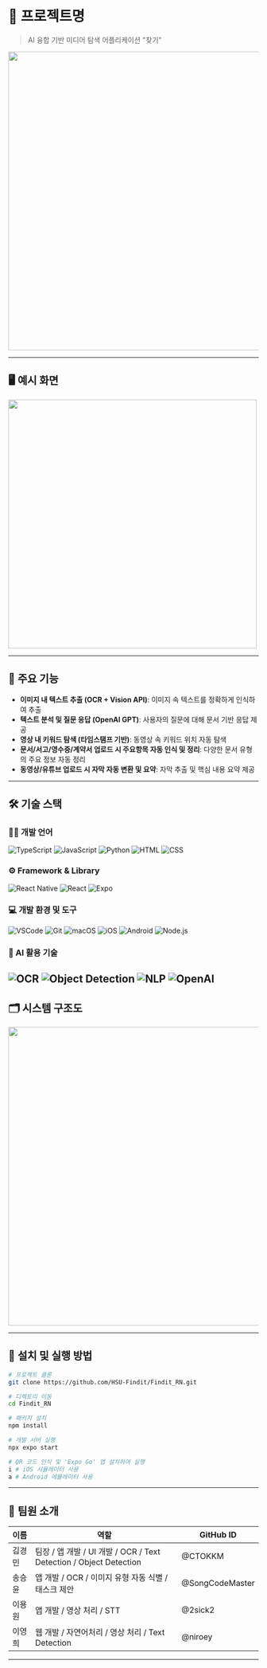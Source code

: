 # 📌 프로젝트명

> AI 융합 기반 미디어 탐색 어플리케이션 "찾기"
<img src="https://github.com/user-attachments/assets/d981a43d-4810-48fd-bb65-158f642e7e71" width="600"/>

---

## 🖥️ 예시 화면

<img src="https://github.com/user-attachments/assets/af5ff0b6-391c-4999-8e8c-a5f0d1d56db2" width="500"/>

---

## 🧩 주요 기능

- **이미지 내 텍스트 추출 (OCR + Vision API)**: 이미지 속 텍스트를 정확하게 인식하여 추출
- **텍스트 분석 및 질문 응답 (OpenAI GPT)**: 사용자의 질문에 대해 문서 기반 응답 제공
- **영상 내 키워드 탐색 (타임스탬프 기반)**: 동영상 속 키워드 위치 자동 탐색
- **문서/서고/영수증/계약서 업로드 시 주요항목 자동 인식 및 정리**: 다양한 문서 유형의 주요 정보 자동 정리
- **동영상/유튜브 업로드 시 자막 자동 변환 및 요약**: 자막 추출 및 핵심 내용 요약 제공

---
## 🛠️ 기술 스택

### 🧑‍💻 개발 언어
![TypeScript](https://img.shields.io/badge/TypeScript-3178C6?style=for-the-badge&logo=typescript&logoColor=white)
![JavaScript](https://img.shields.io/badge/JavaScript-F7DF1E?style=for-the-badge&logo=javascript&logoColor=black)
![Python](https://img.shields.io/badge/Python-3776AB?style=for-the-badge&logo=python&logoColor=white)
![HTML](https://img.shields.io/badge/HTML5-E34F26?style=for-the-badge&logo=html5&logoColor=white)
![CSS](https://img.shields.io/badge/CSS3-1572B6?style=for-the-badge&logo=css3&logoColor=white)

### ⚙️ Framework & Library
![React Native](https://img.shields.io/badge/React_Native-20232A?style=for-the-badge&logo=react&logoColor=61DAFB)
![React](https://img.shields.io/badge/React-61DAFB?style=for-the-badge&logo=react&logoColor=black)
![Expo](https://img.shields.io/badge/Expo-000020?style=for-the-badge&logo=expo&logoColor=white)

### 💻 개발 환경 및 도구
![VSCode](https://img.shields.io/badge/VS_Code-007ACC?style=for-the-badge&logo=visual-studio-code&logoColor=white)
![Git](https://img.shields.io/badge/Git-F05032?style=for-the-badge&logo=git&logoColor=white)
![macOS](https://img.shields.io/badge/macOS-000000?style=for-the-badge&logo=apple&logoColor=white)
![iOS](https://img.shields.io/badge/iOS-000000?style=for-the-badge&logo=apple&logoColor=white)
![Android](https://img.shields.io/badge/Android-3DDC84?style=for-the-badge&logo=android&logoColor=white)
![Node.js](https://img.shields.io/badge/Node.js-339933?style=for-the-badge&logo=node.js&logoColor=white)

### 🧠 AI 활용 기술
![OCR](https://img.shields.io/badge/OCR-4285F4?style=for-the-badge&logo=google&logoColor=white)
![Object Detection](https://img.shields.io/badge/Object_Detection-FF6F00?style=for-the-badge&logo=tensorflow&logoColor=white)
![NLP](https://img.shields.io/badge/NLP-6200EE?style=for-the-badge&logo=googletranslate&logoColor=white)
![OpenAI](https://img.shields.io/badge/OpenAI-412991?style=for-the-badge&logo=openai&logoColor=white)
---

## 🗂️ 시스템 구조도

<img src="https://github.com/user-attachments/assets/c95f539f-7095-4153-8d0f-47657668dcc4" width ="600"/>

---

## 🚀 설치 및 실행 방법

```bash
# 프로젝트 클론
git clone https://github.com/HSU-Findit/Findit_RN.git

# 디렉토리 이동
cd Findit_RN

# 패키지 설치
npm install

# 개발 서버 실행
npx expo start

# QR 코드 인식 및 'Expo Go' 앱 설치하여 실행
i # iOS 시뮬레이터 사용
a # Android 에뮬레이터 사용
```

---

## 👥 팀원 소개

| 이름   | 역할             | GitHub ID       |
|--------|------------------|-----------------|
| 김경민 | 팀장 / 앱 개발 / UI 개발 / OCR / Text Detection / Object Detection | @CTOKKM    |
| 송승윤 | 앱 개발 / OCR / 이미지 유형 자동 식별 / 태스크 제안 | @SongCodeMaster    |
| 이용원 | 앱 개발 / 영상 처리 / STT | @2sick2    |
| 이영희 | 웹 개발 / 자연어처리 / 영상 처리 / Text Detection | @niroey    |

---

